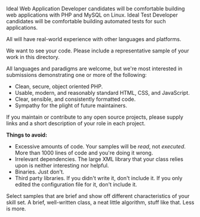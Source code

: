 Ideal Web Application Developer candidates will be comfortable building web
applications with PHP and MySQL on Linux. Ideal Test Developer candidates will
be comfortable building automated tests for such applications.

All will have real-world experience with other languages and platforms.

We want to see your code. Please include a representative sample of your
work in this directory.

All languages and paradigms are welcome, but we're most interested in
submissions demonstrating one or more of the following:

  - Clean, secure, object oriented PHP.
  - Usable, modern, and reasonably standard HTML, CSS, and JavaScript.
  - Clear, sensible, and consistently formatted code.
  - Sympathy for the plight of future maintainers.

If you maintain or contribute to any open source projects, please supply links
and a short description of your role in each project.

**Things to avoid:**

  - Excessive amounts of code. Your samples will be *read*, not *executed*. More
    than 1000 lines of code and you're doing it wrong.
  - Irrelevant dependencies. The large XML library that your class relies upon
    is neither interesting nor helpful.
  - Binaries. Just don't.
  - Third party libraries. If you didn't write it, don't include it. If you only
    edited the configuration file for it, don't include it.

Select samples that are brief and show off different characteristics of your skill set.
A brief, well-written class, a neat little algorithm, stuff like that. Less is more.